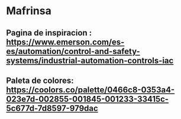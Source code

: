 # Mafrinsa

## Pagina de inspiracion : https://www.emerson.com/es-es/automation/control-and-safety-systems/industrial-automation-controls-iac

## Paleta de colores: https://coolors.co/palette/0466c8-0353a4-023e7d-002855-001845-001233-33415c-5c677d-7d8597-979dac